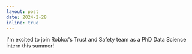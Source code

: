 ```yaml
---
layout: post
date: 2024-2-28
inline: true
---
```


I'm excited to join Roblox's Trust and Safety team as a PhD Data Science intern this summer!